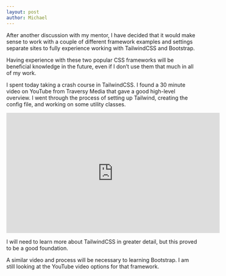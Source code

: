 ```yaml
---
layout: post
author: Michael
---
```


After another discussion with my mentor, I have decided that it would make sense to work with a couple of different framework examples and settings separate sites to fully experience working with TailwindCSS and Bootstrap. 

Having experience with these two popular CSS frameworks will be beneficial knowledge in the future, even if I don’t use them that much in all of my work.

I spent today taking a crash course in TailwindCSS. I found a 30 minute video on YouTube from Traversy Media that gave a good high-level overview. I went through the process of setting up Tailwind, creating the config file, and working on some utility classes.

<iframe width="560" height="315" src="https://www.youtube.com/embed/UBOj6rqRUME" title="YouTube video player" frameborder="0" allow="accelerometer; autoplay; clipboard-write; encrypted-media; gyroscope; picture-in-picture" allowfullscreen></iframe>

I will need to learn more about TailwindCSS in greater detail, but this proved to be a good foundation.

A similar video and process will be necessary to learning Bootstrap. I am still looking at the YouTube video options for that framework.